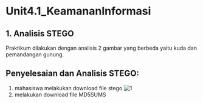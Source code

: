 # Unit4.1_KeamananInformasi 

## 1. Analisis STEGO 
Praktikum dilakukan dengan analisis 2 gambar yang berbeda yaitu kuda dan pemandangan gunung. 
## Penyelesaian dan Analisis STEGO:
1. mahasiswa melakukan download file stego 
![1](https://user-images.githubusercontent.com/99699435/224770471-cbe2b51a-bcde-4e38-b0f1-971eb3a48cb4.png)
2. melakukan download file  MD5SUMS 
